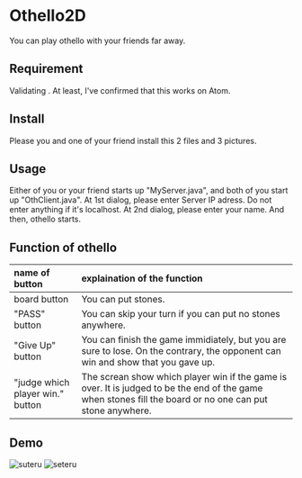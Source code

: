 # Othello2D

You can play othello with your friends far away.

## Requirement
Validating . At least, I've confirmed that this works on Atom.

## Install
Please you and one of your friend install this 2 files and 3 pictures.

## Usage
Either of you or your friend starts up "MyServer.java", and both of you start up "OthClient.java". At 1st dialog, please enter Server IP adress. Do not enter anything if it's localhost. At 2nd dialog, please enter your name. And then, othello starts.

## Function of othello
| name of button | explaination of the function |
|:-------|:-------|
| board button | You can put stones. |
| "PASS" button | You can skip your turn if you can put no stones anywhere. |
| "Give Up" button | You can finish the game immidiately, but you are sure to lose. On the contrary, the opponent can win and show that you gave up.|
| "judge which player win." button | The screan show which player win if the game is over. It is judged to be the end of the game when stones fill the board or no one can put stone anywhere.|


## Demo
![suteru](https://user-images.githubusercontent.com/29913450/59360269-c7d22a80-8d6a-11e9-8a2a-d8b5d28b7542.png)
![seteru](https://user-images.githubusercontent.com/29913450/59360272-c7d22a80-8d6a-11e9-884f-7fdd96ebb018.png)
